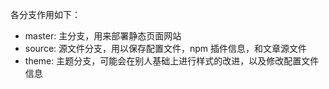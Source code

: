 各分支作用如下：
+ master: 主分支，用来部署静态页面网站
+ source: 源文件分支，用以保存配置文件，npm 插件信息，和文章源文件
+ theme: 主题分支，可能会在别人基础上进行样式的改进，以及修改配置文件信息

